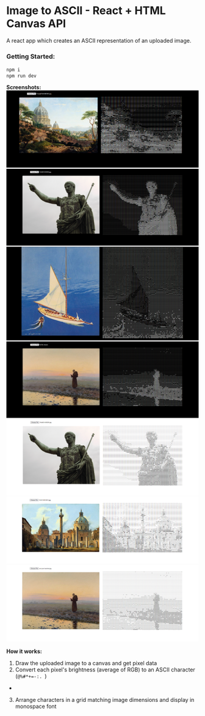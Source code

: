 # Image to ASCII - React + HTML Canvas API
A react app which creates an ASCII representation of an uploaded image.

### Getting Started:
```
npm i 
npm run dev
```

**Screenshots:**
<img src="https://github.com/ivaaak/React-Image-To-ASCII/blob/main/screenshots/1.png"></img>
<img src="https://github.com/ivaaak/React-Image-To-ASCII/blob/main/screenshots/2.png"></img>
<img src="https://github.com/ivaaak/React-Image-To-ASCII/blob/main/screenshots/3.png"></img>
<img src="https://github.com/ivaaak/React-Image-To-ASCII/blob/main/screenshots/4.png"></img>
<img src="https://github.com/ivaaak/React-Image-To-ASCII/blob/main/screenshots/w1.png"></img>
<img src="https://github.com/ivaaak/React-Image-To-ASCII/blob/main/screenshots/w2.png"></img>
<img src="https://github.com/ivaaak/React-Image-To-ASCII/blob/main/screenshots/w3.png"></img>


**How it works:**

1. Draw the uploaded image to a canvas and get pixel data
2. Convert each pixel's brightness (average of RGB) to an ASCII character (`@%#*+=-:. `)
 - 
3. Arrange characters in a grid matching image dimensions and display in monospace font
